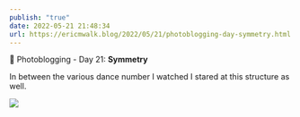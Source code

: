 ```yaml
---
publish: "true"
date: 2022-05-21 21:48:34
url: https://ericmwalk.blog/2022/05/21/photoblogging-day-symmetry.html
---
```

📸 Photoblogging - Day 21: **Symmetry**

In between the various dance number I watched I stared at this structure as well.

![](https://ericmwalk.blog/uploads/2022/7b7f9093ca.jpg)